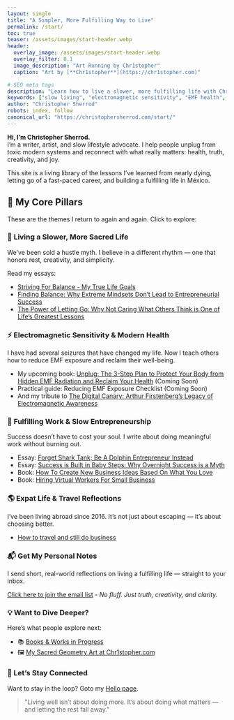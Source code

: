 ```yaml
---
layout: single
title: "A Simpler, More Fulfilling Way to Live"
permalink: /start/
toc: true
teaser: /assets/images/start-header.webp
header:
  overlay_image: /assets/images/start-header.webp
  overlay_filter: 0.1
  image_description: "Art Running by Chr1stopher"
  caption: "Art by [**Chr1stopher**](https://chr1stopher.com)"

# SEO meta tags
description: "Learn how to live a slower, more fulfilling life with Christopher Sherrod—writer, artist, and slow lifestyle advocate. Explore his core teachings on balance, health, creativity, and expat life."
keywords: ["slow living", "electromagnetic sensitivity", "EMF health", "fulfilling work", "digital nomad", "expat lifestyle", "creative entrepreneur", "Christopher Sherrod"]
author: "Christopher Sherrod"
robots: index, follow
canonical_url: "https://christophersherrod.com/start/"
---
```

**Hi, I’m Christopher Sherrod.**  
I’m a writer, artist, and slow lifestyle advocate. I help people unplug from toxic modern systems and reconnect with what really matters: health, truth, creativity, and joy.

This site is a living library of the lessons I’ve learned from nearly dying, letting go of a fast-paced career, and building a fulfilling life in México.

## 🧱 My Core Pillars

These are the themes I return to again and again. Click to explore:
### 🌿 **Living a Slower, More Sacred Life**

We’ve been sold a hustle myth. I believe in a different rhythm — one that honors rest, creativity, and simplicity.

Read my essays:
- [Striving For Balance - My True Life Goals](/striving-for-balance/)
- [Finding Balance: Why Extreme Mindsets Don’t Lead to Entrepreneurial Success](/finding-balance/)
- [The Power of Letting Go: Why Not Caring What Others Think is One of Life’s Greatest Lessons](/power-of-letting-go/)

### ⚡️ **Electromagnetic Sensitivity & Modern Health**

I have had several seizures that have changed my life. Now I teach others how to reduce EMF exposure and reclaim their well-being.

- My upcoming book: [Unplug: The 3-Step Plan to Protect Your Body from Hidden EMF Radiation and Reclaim Your Health](/unplug) (Coming Soon)
- Practical guide: Reducing EMF Exposure Checklist (Coming Soon)
- And my tribute to [The Digital Canary: Arthur Firstenberg’s Legacy of Electromagnetic Awareness](/arthur-firstenberg/)

### 🐬 **Fulfilling Work & Slow Entrepreneurship**

Success doesn’t have to cost your soul. I write about doing meaningful work without burning out.

- Essay: [Forget Shark Tank; Be A Dolphin Entrepreneur Instead](/dolphin-entrepreneur/)  
- Essay: [Success is Built in Baby Steps: Why Overnight Success is a Myth](/baby-steps/)
- Book: [How To Create New Business Ideas Based On What You Love](https://amzn.to/3oZlRrW)
- Book: [Hiring Virtual Workers For Small Business](https://amzn.to/2FvAxx9)  

### 🌎 **Expat Life & Travel Reflections**

I’ve been living abroad since 2016. It’s not just about escaping — it’s about choosing better.

- [How to travel and still do business](/how-to-travel-and-still-do-business/)

### 📬 Get My Personal Notes

I send short, real-world reflections on living a fulfilling life — straight to your inbox.

[Click here to join the email list](/newsletter/) - _No fluff. Just truth, creativity, and clarity._

### 💡 Want to Dive Deeper?

Here’s what people explore next:

- 📚 [Books & Works in Progress](/books/)
- 🖼 [My Sacred Geometry Art at Chr1stopher.com](https://Chr1stopher.com)

### 👋 Let’s Stay Connected
Want to stay in the loop? Goto my [Hello page](/hello).

> "Living well isn’t about doing more. It’s about doing what matters — and letting the rest fall away."